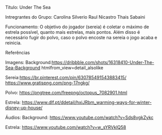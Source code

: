 Título: Under The Sea

Intregrantes do Grupo:
Carolina Silverio
Raul Nicastro
Thais Sabaini

Funcionamento:
O objetivo do jogador (sereia) é coletar o máximo de estrela possível, quanto mais estrelas, mais pontos. Além disso é necessário fugir do polvo, caso o polvo encoste na sereia o jogo acaba e reinicia. 

Referências

Imagens:
Background:https://dribbble.com/shots/16318410-Under-The-Sea-Background
htmlfrom_view=detail_alsolike

Sereia:https://br.pinterest.com/pin/630785491543883415/
https://www.gratispng.com/png-17ngkg/

Polvo: https://pngtree.com/freepng/octopus_7082901.html

Estrela: https://www.dlf.pt/ddetail/hxiJRbm_warming-ways-for-winter-disney-up-house/ 

Áudios:
Background: https://www.youtube.com/watch?v=Sds8vgkZykc

Estrela: https://www.youtube.com/watch?v=w_sYRVklQ58